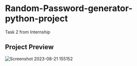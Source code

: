 # Random-Password-generator-python-project
Task 2 from Internship

## Project Preview

![Screenshot 2023-08-21 155152](https://github.com/yogesh-hack/Random-Password-generator-python-project/assets/83384315/e765accf-78b8-4560-a1a2-534f47673b27)

